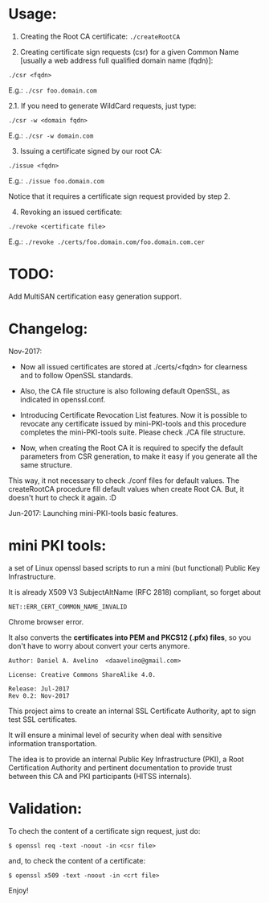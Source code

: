 # Usage:

1. Creating the Root CA certificate: 
```./createRootCA```


2. Creating certificate sign requests (csr) for a given Common Name [usually a web address full qualified domain name (fqdn)]:

```./csr <fqdn>```

E.g.: ```./csr foo.domain.com```

2.1. If you need to generate WildCard requests, just type:

```./csr -w <domain fqdn>```

E.g.: ```./csr -w domain.com```


3. Issuing a certificate signed by our root CA:

```./issue <fqdn>```

E.g.: ```./issue foo.domain.com```

Notice that it requires a certificate sign request provided by step 2.


4. Revoking an issued certificate:

```./revoke <certificate file>```

E.g.: ```./revoke ./certs/foo.domain.com/foo.domain.com.cer```


# TODO:

Add MultiSAN certification easy generation support.

# Changelog:

Nov-2017:
* Now all issued certificates are stored at ./certs/\<fqdn\> for clearness and to follow OpenSSL standards.

* Also, the CA file structure is also following default OpenSSL, as indicated in openssl.conf.

* Introducing Certificate Revocation List features.
Now it is possible to revocate any certificate issued by mini-PKI-tools and this procedure completes the mini-PKI-tools suite. Please check ./CA file structure.

* Now, when creating the Root CA it is required to specify the default parameters from CSR generation, to make it easy if you generate all the same structure.

This way, it not necessary to check ./conf files for default values. The createRootCA procedure fill default values when create Root CA. But, it doesn't hurt to check it again. :D

Jun-2017:
Launching mini-PKI-tools basic features.

# mini PKI tools: 
a set of Linux openssl based scripts to run a mini (but functional) Public Key Infrastructure.

It is already X509 V3 SubjectAltName (RFC 2818) compliant, so forget about

`NET::ERR_CERT_COMMON_NAME_INVALID`

Chrome browser error.


It also converts the **certificates into PEM and PKCS12 (.pfx) files**, so you don't have to worry about convert your certs anymore.


```
Author: Daniel A. Avelino  <daavelino@gmail.com>

License: Creative Commons ShareAlike 4.0.

Release: Jul-2017
Rev 0.2: Nov-2017

```

This project aims to create an internal SSL Certificate Authority, apt to sign test SSL certificates.

It will ensure a minimal level of security when deal with sensitive information transportation.

The idea is to provide an internal Public Key Infrastructure (PKI), a Root
Certification Authority and pertinent documentation to provide trust between 
this CA and PKI participants (HITSS internals).

# Validation: 

To chech the content of a certificate sign request, just do:

```$ openssl req -text -noout -in <csr file>```

and, to check the content of a certificate:

```$ openssl x509 -text -noout -in <crt file>```


Enjoy!
